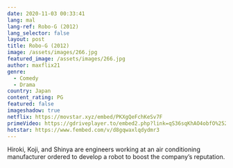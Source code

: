 ```yaml
---
date: 2020-11-03 00:33:41
lang: mal
lang-ref: Robo-G (2012)
lang_selector: false
layout: post
title: Robo-G (2012)
image: /assets/images/266.jpg
featured_image: /assets/images/266.jpg
author: maxflix21
genre:
  - Comedy
  - Drama
country: Japan
content_rating: PG
featured: false
imageshadow: true
netflix: https://movstar.xyz/embed/PKXgQeFchKeSv7F
primeVideo: https://gdriveplayer.to/embed2.php?link=qS36sqKhAO4obfO%252BAN1C4AxwjTfj5zFrn8zDh6gbuYQFSww%252B0hmlJwIPXCpc2fZPvjDFjZGUNOPDXT3AisgWuSydwqFLW8xmDN5azFN9mP5UI%252BP42cq7Fsxbnez0RrRtCnTK5rs%252B%252BKwwOBhQ11uvgp3ylcTWk2glqrueiIGhyqKQwiHug8p%252BC0yIZhjBDAYHc%253D
hotstar: https://www.fembed.com/v/d8gqwaxlqdydmr3
---
```

Hiroki, Koji, and Shinya are engineers working at an air conditioning manufacturer ordered to develop a robot to boost the company’s reputation.